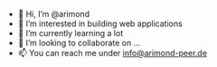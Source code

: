 - 👋 Hi, I’m @arimond
- 👀 I’m interested in building web applications
- 🌱 I’m currently learning a lot
- 💞️ I’m looking to collaborate on ...
- 📫 You can reach me under info@arimond-peer.de

<!---
arimond/arimond is a ✨ special ✨ repository because its `README.md` (this file) appears on your GitHub profile.
You can click the Preview link to take a look at your changes.
--->
